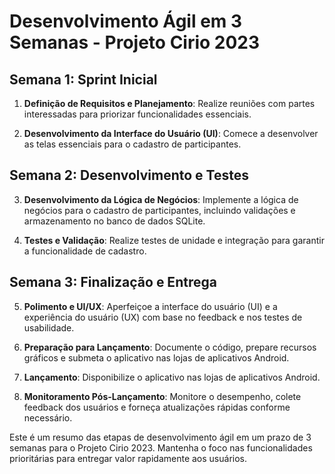 # Desenvolvimento Ágil em 3 Semanas - Projeto Cirio 2023

## Semana 1: Sprint Inicial

1. **Definição de Requisitos e Planejamento**: Realize reuniões com partes interessadas para priorizar funcionalidades essenciais.

2. **Desenvolvimento da Interface do Usuário (UI)**: Comece a desenvolver as telas essenciais para o cadastro de participantes.

## Semana 2: Desenvolvimento e Testes

3. **Desenvolvimento da Lógica de Negócios**: Implemente a lógica de negócios para o cadastro de participantes, incluindo validações e armazenamento no banco de dados SQLite.

4. **Testes e Validação**: Realize testes de unidade e integração para garantir a funcionalidade de cadastro.

## Semana 3: Finalização e Entrega

5. **Polimento e UI/UX**: Aperfeiçoe a interface do usuário (UI) e a experiência do usuário (UX) com base no feedback e nos testes de usabilidade.

6. **Preparação para Lançamento**: Documente o código, prepare recursos gráficos e submeta o aplicativo nas lojas de aplicativos Android.

7. **Lançamento**: Disponibilize o aplicativo nas lojas de aplicativos Android.

8. **Monitoramento Pós-Lançamento**: Monitore o desempenho, colete feedback dos usuários e forneça atualizações rápidas conforme necessário.

Este é um resumo das etapas de desenvolvimento ágil em um prazo de 3 semanas para o Projeto Cirio 2023. Mantenha o foco nas funcionalidades prioritárias para entregar valor rapidamente aos usuários.
